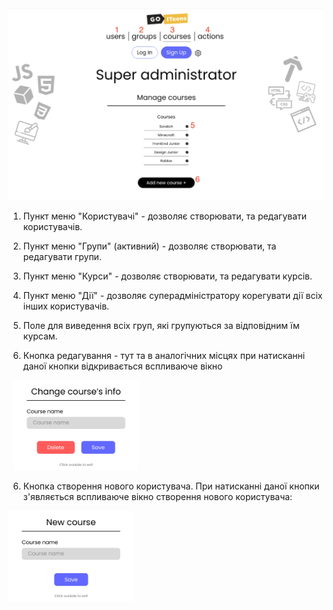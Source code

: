 <img src = "img/sa03.png">  

1. Пункт меню "Користувачі" - дозволяє створювати, та редагувати користувачів.
2. Пункт меню "Групи" (активний) - дозволяє створювати, та редагувати групи.
3. Пункт меню "Курси" - дозволяє створювати, та редагувати курсів.
4. Пункт меню "Дії" - дозволяє суперадміністратору корегувати дії всіх інших користувачів.
5. Поле для виведення всіх груп, які групуються за відповідним їм курсам.

6. Кнопка редагування - тут та в аналогічних місцях при натисканні даної кнопки відкривається вспливаюче вікно  
  
&nbsp;
<img src = "img/Letter - 15.png" width = 200>

6. Кнопка створення нового користувача. При натисканні даної кнопки з'являється вспливаюче вікно створення нового користувача:

<img src = "img/Letter - 14.png" width = 200>